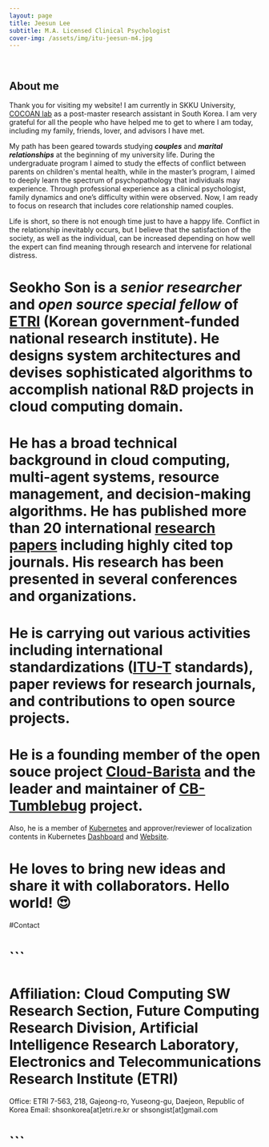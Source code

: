 ```yaml
---
layout: page
title: Jeesun Lee 
subtitle: M.A. Licensed Clinical Psychologist  
cover-img: /assets/img/itu-jeesun-m4.jpg
---
```


<br/>

## About me

Thank you for visiting my website! I am currently in SKKU University, [COCOAN lab](https://cocoanlab.github.io/) as a post-master research assistant in South Korea. I am very grateful for all the people who have helped me to get to where I am today, including my family, friends, lover, and advisors I have met. 

My path has been geared towards studying **_couples_** and **_marital relationships_** at the beginning of my university life. During the undergraduate program I aimed to study the effects of conflict between parents on children's mental health, while in the master’s program, I aimed to deeply learn the spectrum of psychopathology that individuals may experience. Through professional experience as a clinical psychologist, family dynamics and one’s difficulty within were observed. Now, I am ready to focus on research that includes core relationship named couples.

Life is short, so there is not enough time just to have a happy life. Conflict in the relationship inevitably occurs, but I believe that the satisfaction of the society, as well as the individual, can be increased depending on how well the expert can find meaning through research and intervene for relational distress.






# **Seokho Son** is a **_senior researcher_** and **_open source special fellow_** of [ETRI](https://www.etri.re.kr/kor/main/main.etri) (Korean government-funded national research institute). He designs system architectures and devises sophisticated algorithms to accomplish national R&D projects in cloud computing domain.

# He has a broad technical background in cloud computing, multi-agent systems, resource management, and decision-making algorithms. He has published more than 20 international [research papers](https://scholar.google.com/citations?user=seokhoson) including highly cited top journals. His research has been presented in several conferences and organizations.

# He is carrying out various activities including international standardizations ([ITU-T](https://www.itu.int/en/ITU-T/about/Pages/default.aspx) standards), paper reviews for research journals, and contributions to open source projects.

# He is a founding member of the open souce project [Cloud-Barista](https://github.com/cloud-barista) and the leader and maintainer of [CB-Tumblebug](https://github.com/cloud-barista/cb-tumblebug) project.
Also, he is a member of [Kubernetes](https://kubernetes.io/) and approver/reviewer of localization contents in Kubernetes [Dashboard](https://github.com/kubernetes/dashboard) and [Website](https://github.com/kubernetes/website).

# He loves to bring new ideas and share it with collaborators. Hello world! &#128525;

#Contact

# ```
# Affiliation: Cloud Computing SW Research Section, Future Computing Research Division, Artificial Intelligence Research Laboratory, Electronics and Telecommunications Research Institute (ETRI)
Office: ETRI 7-563, 218, Gajeong-ro, Yuseong-gu, Daejeon, Republic of Korea
Email: shsonkorea[at]etri.re.kr or shsongist[at]gmail.com
# ```
